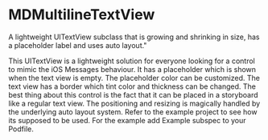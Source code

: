 MDMultilineTextView
===================

A lightweight UITextView subclass that is growing and shrinking in size, has a placeholder label and uses auto layout."
                   
This UITextView is a lightweight solution for everyone looking for a control to mimic the iOS Messages behaviour. It has a placeholder which is shown when the text view is empty. The placeholder color can be customized. The text view has a border which tint color and thickness can be changed. The best thing about this control is the fact that it can be placed in a storyboard like a regular text view. The positioning and resizing is magically handled by the underlying auto layout system. Refer to the example project to see how its supposed to be used. For the example add Example subspec to your Podfile.
